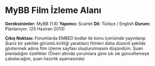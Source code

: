 MyBB Film İzleme Alanı
======================

<b>Gereksinimler:</b> MyBB (1.6)
<b>Yapımcı:</b> Scarlet
<b>Dil:</b> Türkçe / English
<b>Durum:</b> Planlanıyor. (25 Haziran 2013)


<b>Çıkış Noktası:</b>
Forumlarda EMBED kodlar ile konu içerisinde yayınlanıp (bariz bir şekilde görüntü kirliliği yaratılan) filmleri daha düzenli şekilde göstermek adına film izleme sayfası oluşturulmasını düşündüm. Şuan planladığım özellikler (Öneri altında yorumlara göre sık sık güncellemeye çabalacağım, şuan hazırlık aşamasında)
